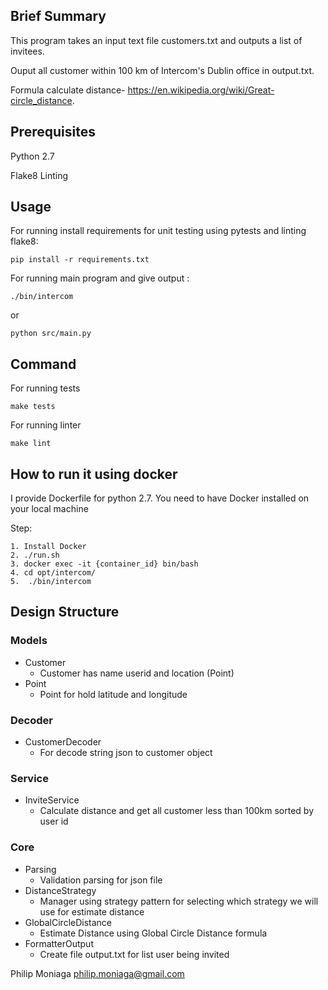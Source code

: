 
## Brief Summary

This program takes an input text file customers.txt and outputs a list of invitees. 

Ouput all customer within 100 km of Intercom's Dublin office in output.txt.

Formula calculate distance- https://en.wikipedia.org/wiki/Great-circle_distance.

## Prerequisites
Python 2.7


Flake8 Linting


## Usage

For running install requirements for unit testing using pytests and linting flake8:
```
pip install -r requirements.txt
```

For running main program and give output :
```
./bin/intercom
```
or 
```
python src/main.py 
```


## Command

For running tests
```
make tests
```

For running linter
```
make lint
```


## How to run it using docker
I provide Dockerfile for python 2.7.
You need to have Docker installed on your local machine

Step:
```
1. Install Docker
2. ./run.sh
3. docker exec -it {container_id} bin/bash
4. cd opt/intercom/
5.  ./bin/intercom
```

## Design Structure
### Models
- Customer
    - Customer has name userid and location (Point)
- Point
    - Point for hold latitude and longitude
### Decoder
- CustomerDecoder
    - For decode string json to customer object
### Service
- InviteService
    - Calculate distance and get all customer less than 100km sorted by user id 
### Core
- Parsing
    - Validation parsing for json file
- DistanceStrategy
    - Manager using strategy pattern for selecting which strategy we will use for estimate distance 
- GlobalCircleDistance
    - Estimate Distance using Global Circle Distance formula
- FormatterOutput
    - Create file output.txt for list user being invited


Philip Moniaga philip.moniaga@gmail.com

